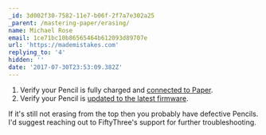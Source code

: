 ```yaml
---
_id: 3d002f30-7582-11e7-b06f-2f7a7e302a25
_parent: /mastering-paper/erasing/
name: Michael Rose
email: 1ce71bc10b86565464b612093d89707e
url: 'https://mademistakes.com'
replying_to: '4'
hidden: ''
date: '2017-07-30T23:53:09.382Z'
---
```


1. Verify your Pencil is fully charged and [connected to Paper](https://support.fiftythree.com/hc/en-us/articles/201712591-Using-Pencil#connecting).
2. Verify your Pencil is [updated to the latest firmware](https://support.fiftythree.com/hc/en-us/articles/201577742-Upgrading-the-Pencil-Firmware).

If it's still not erasing from the top then you probably have defective Pencils. I'd suggest reaching out to FiftyThree's support for further troubleshooting.

